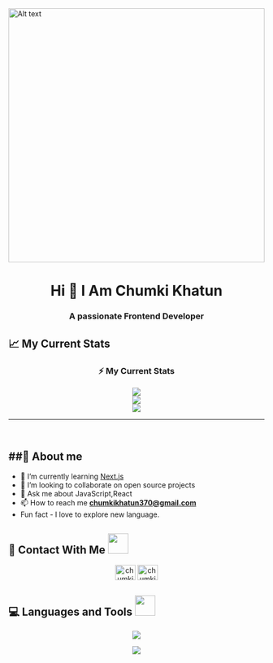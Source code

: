 
<img src="https://i.ibb.co/2yCWnkf/Blue-Dark-Keyboard-Search-Bar-Desktop-Wallpaper.png" alt="Alt text" style="width: 100%;height: 500px;">


<h1 align="center">Hi 👋 I Am Chumki Khatun  

<h3 align="center">A passionate Frontend Developer</h3> 

## 📈 My Current Stats
<h3 align="center">⚡ My Current Stats</h3>  
<div align="center">


<!-- <img src="https://github-readme-streak-stats.herokuapp.com/?user=chumki111&theme=react&hide_border=false" alt="chumki111"/> -->
<!-- [![GitHub Streak](https://streak-stats.demolab.com?user=Chumki111&theme=dark)](https://git.io/streak-stats) -->



![](https://github-readme-stats.vercel.app/api?username=chumki111&theme=react&hide_border=false&include_all_commits=false&count_private=false)<br/>
![](https://github-readme-streak-stats.herokuapp.com/?user=chumki111&theme=react&hide_border=false)<br/>
![](https://github-readme-stats.vercel.app/api/top-langs/?username=chumki111&theme=dark&hide_border=false&include_all_commits=false&count_private=false&layout=compact)

---



<!-- Proudly created with GPRM ( https://gprm.itsvg.in ) -->


</div>

</br>

<h2>##👀 About me</h2>

- 🌱 I’m currently learning [Next.js](https://nextjs.org/)
- 👯 I’m looking to collaborate on open source projects 
- 💬 Ask me about JavaScript,React
- 📫 How to reach me **chumkikhatun370@gmail.com**
-  Fun fact - I love to explore new language.

<h2>📖 Contact With Me <img src = "https://media2.giphy.com/media/al7grkbrCChTAPEfyh/giphy.gif?cid=ecf05e47a0n3gi1bfqntqmob8g9aid1oyj2wr3ds3mg700bl&rid=giphy.gif" width="40px" height="40px"></h2> 

<p align="center">
<a href="https://www.linkedin.com/in/chumki-khatun-5336062a8/" target="blank"><img align="center" src="https://raw.githubusercontent.com/rahuldkjain/github-profile-readme-generator/master/src/images/icons/Social/linked-in-alt.svg" alt="chumkikhatun" height="30" width="40" /></a> 
<a href="https://www.facebook.com/profile.php?id=100093644379500" target="blank"><img align="center" src="https://raw.githubusercontent.com/rahuldkjain/github-profile-readme-generator/master/src/images/icons/Social/facebook.svg" alt="chumkikhatun" height="30" width="40" /></a> 
</p>

<h2>💻 Languages and Tools <img src = "https://media2.giphy.com/media/QssGEmpkyEOhBCb7e1/giphy.gif?cid=ecf05e47a0n3gi1bfqntqmob8g9aid1oyj2wr3ds3mg700bl&rid=giphy.gif" width="40px" height="40px"></h2> 

<p align="center">
  <a href="https://github.com/Chumki111">
    <img src="https://skillicons.dev/icons?i=html,css,js,react,express,mongodb" />
  </a>
</p>
<p align="center">
  <a href="https://github.com/Chumki111">
    <img src="https://skillicons.dev/icons?i=tailwind,firebase,materialui,bootstrap" />
  </a>
</p>





